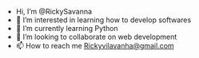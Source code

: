 -  Hi, I’m @RickySavanna
- 👀 I’m interested in learning how to develop softwares
- 🌱 I’m currently learning Python
- 💞️ I’m looking to collaborate on web development
- 📫 How to reach me Rickyvilavanha@gmail.com
<!---
RickySavanna/RickySavanna is a ✨ special ✨ repository because its `README.md` (this file) appears on your GitHub profile.
You can click the Preview link to take a look at your changes.
--->
